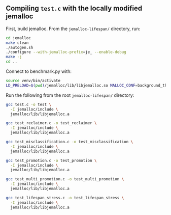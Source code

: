 ## Compiling `test.c` with the locally modified jemalloc

First, build jemalloc. From the `jemalloc-lifespan/` directory, run:

```bash
cd jemalloc
make clean
./autogen.sh
./configure --with-jemalloc-prefix=je_ --enable-debug
make -j
cd ..
```

Connect to benchmark.py with:

```bash
source venv/bin/activate
LD_PRELOAD=$(pwd)/jemalloc/lib/libjemalloc.so MALLOC_CONF=background_thread:true ./venv/bin/python benchmark.py
```

Run the following from the root `jemalloc-lifespan/` directory:

```bash
gcc test.c -o test \
  -I jemalloc/include \
  jemalloc/lib/libjemalloc.a
```

```bash
gcc test_reclaimer.c -o test_reclaimer \
  -I jemalloc/include \
  jemalloc/lib/libjemalloc.a
```

```bash
gcc test_misclassification.c -o test_misclassification \
  -I jemalloc/include \
  jemalloc/lib/libjemalloc.a
```

```bash
gcc test_promotion.c -o test_promotion \
  -I jemalloc/include \
  jemalloc/lib/libjemalloc.a
```

```bash
gcc test_multi_promotion.c -o test_multi_promotion \
  -I jemalloc/include \
  jemalloc/lib/libjemalloc.a
```

```bash
gcc test_lifespan_stress.c -o test_lifespan_stress \
  -I jemalloc/include \
  jemalloc/lib/libjemalloc.a
```